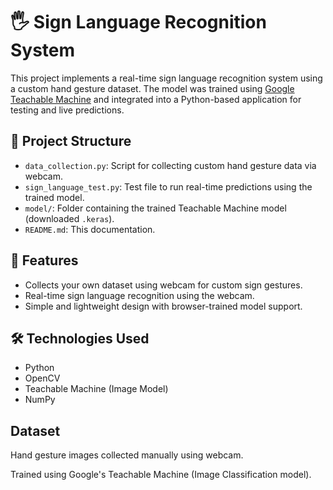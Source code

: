 # 🖐️ Sign Language Recognition System

This project implements a real-time sign language recognition system using a custom hand gesture dataset. The model was trained using [Google Teachable Machine](https://teachablemachine.withgoogle.com/) and integrated into a Python-based application for testing and live predictions.

## 📁 Project Structure

- `data_collection.py`: Script for collecting custom hand gesture data via webcam.
- `sign_language_test.py`: Test file to run real-time predictions using the trained model.
- `model/`: Folder containing the trained Teachable Machine model (downloaded `.keras`).
- `README.md`: This documentation.

## 🚀 Features

- Collects your own dataset using webcam for custom sign gestures.
- Real-time sign language recognition using the webcam.
- Simple and lightweight design with browser-trained model support.

## 🛠️ Technologies Used

- Python
- OpenCV
- Teachable Machine (Image Model)
- NumPy

## Dataset
Hand gesture images collected manually using webcam.

Trained using Google's Teachable Machine (Image Classification model).

